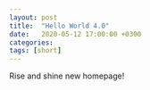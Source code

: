 ```yaml
---
layout: post
title:  "Hello World 4.0"
date:   2020-05-12 17:00:00 +0300
categories: 
tags: [short]
---
```

Rise and shine new homepage!

